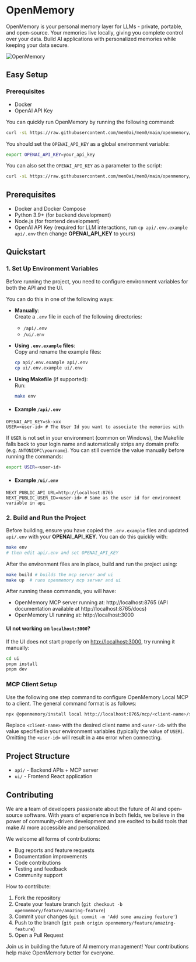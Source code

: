 # OpenMemory

OpenMemory is your personal memory layer for LLMs - private, portable, and open-source. Your memories live locally, giving you complete control over your data. Build AI applications with personalized memories while keeping your data secure.

![OpenMemory](https://github.com/user-attachments/assets/3c701757-ad82-4afa-bfbe-e049c2b4320b)

## Easy Setup

### Prerequisites
- Docker
- OpenAI API Key

You can quickly run OpenMemory by running the following command:

```bash
curl -sL https://raw.githubusercontent.com/mem0ai/mem0/main/openmemory/run.sh | bash
```

You should set the `OPENAI_API_KEY` as a global environment variable:

```bash
export OPENAI_API_KEY=your_api_key
```

You can also set the `OPENAI_API_KEY` as a parameter to the script:

```bash
curl -sL https://raw.githubusercontent.com/mem0ai/mem0/main/openmemory/run.sh | OPENAI_API_KEY=your_api_key bash
```

## Prerequisites

- Docker and Docker Compose
- Python 3.9+ (for backend development)
- Node.js (for frontend development)
- OpenAI API Key (required for LLM interactions, run `cp api/.env.example api/.env` then change **OPENAI_API_KEY** to yours)

## Quickstart

### 1. Set Up Environment Variables

Before running the project, you need to configure environment variables for both the API and the UI.

You can do this in one of the following ways:

- **Manually**:  
  Create a `.env` file in each of the following directories:
  - `/api/.env`
  - `/ui/.env`

- **Using `.env.example` files**:  
  Copy and rename the example files:

  ```bash
  cp api/.env.example api/.env
  cp ui/.env.example ui/.env
  ```

 - **Using Makefile** (if supported):  
    Run:
  
   ```bash
   make env
   ```
- #### Example `/api/.env`

```env
OPENAI_API_KEY=sk-xxx
USER=<user-id> # The User Id you want to associate the memories with
```

If `USER` is not set in your environment (common on Windows), the
Makefile falls back to your login name and automatically strips any
domain prefix (e.g. `ANTONIOPC\yourname`). You can still override the
value manually before running the commands:
```bash
export USER=<user-id>
```
- #### Example `/ui/.env`

```env
NEXT_PUBLIC_API_URL=http://localhost:8765
NEXT_PUBLIC_USER_ID=<user-id> # Same as the user id for environment variable in api
```

### 2. Build and Run the Project
Before building, ensure you have copied the `.env.example` files and updated
`api/.env` with your **OPENAI_API_KEY**. You can do this quickly with:

```bash
make env
# then edit api/.env and set OPENAI_API_KEY
```

After the environment files are in place, build and run the project using:
```bash
make build # builds the mcp server and ui
make up  # runs openmemory mcp server and ui
```

After running these commands, you will have:
- OpenMemory MCP server running at: http://localhost:8765 (API documentation available at http://localhost:8765/docs)
- OpenMemory UI running at: http://localhost:3000

#### UI not working on `localhost:3000`?

If the UI does not start properly on [http://localhost:3000](http://localhost:3000), try running it manually:

```bash
cd ui
pnpm install
pnpm dev
```

### MCP Client Setup

Use the following one step command to configure OpenMemory Local MCP to a client. The general command format is as follows:

```bash
npx @openmemory/install local http://localhost:8765/mcp/<client-name>/sse/<user-id> --client <client-name>
```

Replace `<client-name>` with the desired client name and `<user-id>` with the value specified in your environment variables (typically the value of `USER`). Omitting the `<user-id>` will result in a `404` error when connecting.


## Project Structure

- `api/` - Backend APIs + MCP server
- `ui/` - Frontend React application

## Contributing

We are a team of developers passionate about the future of AI and open-source software. With years of experience in both fields, we believe in the power of community-driven development and are excited to build tools that make AI more accessible and personalized.

We welcome all forms of contributions:
- Bug reports and feature requests
- Documentation improvements
- Code contributions
- Testing and feedback
- Community support

How to contribute:

1. Fork the repository
2. Create your feature branch (`git checkout -b openmemory/feature/amazing-feature`)
3. Commit your changes (`git commit -m 'Add some amazing feature'`)
4. Push to the branch (`git push origin openmemory/feature/amazing-feature`)
5. Open a Pull Request

Join us in building the future of AI memory management! Your contributions help make OpenMemory better for everyone.
